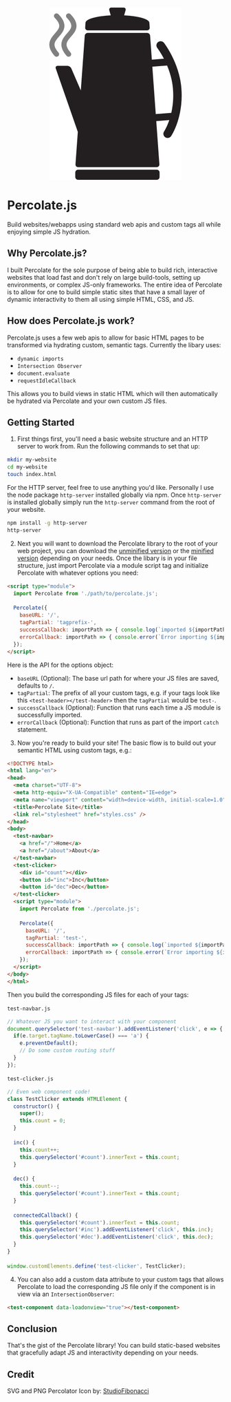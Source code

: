 <p align="center">
  <img src="./percolator.png" alt="Percolate.js"/>
</p>

# Percolate.js
Build websites/webapps using standard web apis and custom tags all while enjoying simple JS hydration.

## Why Percolate.js?
I built Percolate for the sole purpose of being able to build rich, interactive websites that load fast and don't rely on large build-tools, setting up environments, or complex JS-only frameworks. The entire idea of Percolate is to allow for one to build simple static sites that have a small layer of dynamic interactivity to them all using simple HTML, CSS, and JS.

## How does Percolate.js work?
Percolate.js uses a few web apis to allow for basic HTML pages to be transformed via hydrating custom, semantic tags. Currently the libary uses:
- `dynamic imports`
- `Intersection Observer`
- `document.evaluate`
- `requestIdleCallback`

This allows you to build views in static HTML which will then automatically be hydrated via Percolate and your own custom JS files.

## Getting Started
1. First things first, you'll need a basic website structure and an HTTP server to work from. Run the following commands to set that up:
```bash
mkdir my-website
cd my-website
touch index.html
```
For the HTTP server, feel free to use anything you'd like. Personally I use the node package `http-server` installed globally via npm. Once `http-server` is installed globally simply run the `http-server` command from the root of your website.
```bash
npm install -g http-server
http-server
```

2. Next you will want to download the Percolate library to the root of your web project, you can download the [unminified version](https://raw.githubusercontent.com/very-good-software-company/percolate.js/master/percolate.js) or the [minified version](https://raw.githubusercontent.com/very-good-software-company/percolate.js/master/percolate.min.js) depending on your needs. Once the libary is in your file structure, just import Percolate via a module script tag and initialize Percolate with whatever options you need:

```html
<script type="module">
  import Percolate from './path/to/percolate.js';
  
  Percolate({
    baseURL: '/',
    tagPartial: 'tagprefix-',
    successCallback: importPath => { console.log(`imported ${importPath}`) },
    errorCallback: importPath => { console.error(`Error importing ${importPath}`) }
  });
</script>
```
Here is the API for the options object:
- `baseURL` (Optional): The base url path for where your JS files are saved, defaults to `/`.
- `tagPartial`: The prefix of all your custom tags, e.g. if your tags look like this `<test-header></test-header>` then the `tagPartial` would be `test-`.
- `successCallback` (Optional): Function that runs each time a JS module is successfully imported.
- `errorCallback` (Optional): Function that runs as part of the import `catch` statement.

3. Now you're ready to build your site! The basic flow is to build out your semantic HTML using custom tags, e.g.:
```html
<!DOCTYPE html>
<html lang="en">
<head>
  <meta charset="UTF-8">
  <meta http-equiv="X-UA-Compatible" content="IE=edge">
  <meta name="viewport" content="width=device-width, initial-scale=1.0">
  <title>Percolate Site</title>
  <link rel="stylesheet" href="styles.css" />
</head>
<body>
  <test-navbar>
    <a href="/">Home</a>
    <a href="/about">About</a>
  </test-navbar>
  <test-clicker>
    <div id="count"></div>
    <button id="inc">Inc</button>
    <button id="dec">Dec</button>
  </test-clicker>
  <script type="module">
    import Percolate from './percolate.js';

    Percolate({
      baseURL: '/',
      tagPartial: 'test-',
      successCallback: importPath => { console.log(`imported ${importPath}`) },
      errorCallback: importPath => { console.error(`Error importing ${importPath}`) }
    });
  </script>
</body>
</html>
```
Then you build the corresponding JS files for each of your tags:

`test-navbar.js`
```javascript
// Whatever JS you want to interact with your component
document.querySelector('test-navbar').addEventListener('click', e => {
  if(e.target.tagName.toLowerCase() === 'a') {
    e.preventDefault();
    // Do some custom routing stuff
  }
});
```
`test-clicker.js`
```javascript
// Even web component code!
class TestClicker extends HTMLElement {
  constructor() {
    super();
    this.count = 0;
  }

  inc() {
    this.count++;
    this.querySelector('#count').innerText = this.count;
  }

  dec() {
    this.count--;
    this.querySelector('#count').innerText = this.count;
  }

  connectedCallback() {
    this.querySelector('#count').innerText = this.count;
    this.querySelector('#inc').addEventListener('click', this.inc);
    this.querySelector('#dec').addEventListener('click', this.dec);
  }
}

window.customElements.define('test-clicker', TestClicker);
```

4. You can also add a custom data attribute to your custom tags that allows Percolate to load the corresponding JS file only if the component is in view via an `IntersectionObserver`:
```html
<test-component data-loadonview="true"></test-component>
```

## Conclusion
That's the gist of the Percolate library! You can build static-based websites that gracefully adapt JS and interactivity depending on your needs.

## Credit
SVG and PNG Percolator Icon by: [StudioFibonacci](https://openclipart.org/artist/StudioFibonacci)
